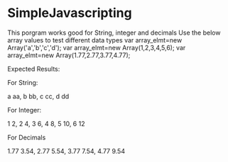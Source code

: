 SimpleJavascripting
===================

This porgram works good for String, integer and decimals
Use the below array values to test different data types
var array_elmt=new Array('a','b','c','d');
var array_elmt=new Array(1,2,3,4,5,6);
var array_elmt=new Array(1.77,2.77,3.77,4.77);


Expected Results:

For String:

a aa, b bb, c cc, d dd

For Integer:

1 2, 2 4, 3 6, 4 8, 5 10, 6 12

For Decimals

1.77 3.54, 2.77 5.54, 3.77 7.54, 4.77 9.54
